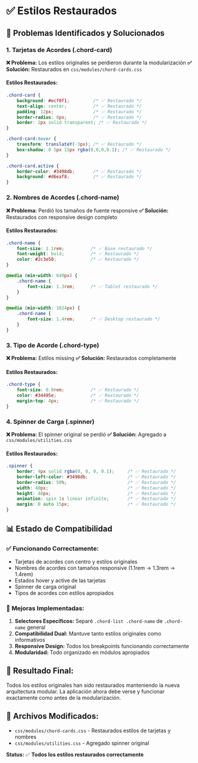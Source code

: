 # ✅ Estilos Restaurados

## 🔧 Problemas Identificados y Solucionados

### 1. **Tarjetas de Acordes (.chord-card)**
**❌ Problema:** Los estilos originales se perdieron durante la modularización
**✅ Solución:** Restaurados en `css/modules/chord-cards.css`

#### Estilos Restaurados:
```css
.chord-card {
    background: #ecf0f1;         /* ✅ Restaurado */
    text-align: center;          /* ✅ Restaurado */
    padding: 12px;               /* ✅ Restaurado */
    border-radius: 8px;          /* ✅ Restaurado */
    border: 2px solid transparent; /* ✅ Restaurado */
}

.chord-card:hover {
    transform: translateY(-3px); /* ✅ Restaurado */
    box-shadow: 0 5px 15px rgba(0,0,0,0.1); /* ✅ Restaurado */
}

.chord-card.active {
    border-color: #3498db;       /* ✅ Restaurado */
    background: #d6eaf8;         /* ✅ Restaurado */
}
```

### 2. **Nombres de Acordes (.chord-name)**
**❌ Problema:** Perdió los tamaños de fuente responsive
**✅ Solución:** Restaurados con responsive design completo

#### Estilos Restaurados:
```css
.chord-name {
    font-size: 1.1rem;          /* ✅ Base restaurado */
    font-weight: bold;          /* ✅ Restaurado */
    color: #2c3e50;             /* ✅ Restaurado */
}

@media (min-width: 640px) {
    .chord-name {
        font-size: 1.3rem;      /* ✅ Tablet restaurado */
    }
}

@media (min-width: 1024px) {
    .chord-name {
        font-size: 1.4rem;      /* ✅ Desktop restaurado */
    }
}
```

### 3. **Tipo de Acorde (.chord-type)**
**❌ Problema:** Estilos missing
**✅ Solución:** Restaurados completamente

#### Estilos Restaurados:
```css
.chord-type {
    font-size: 0.8rem;          /* ✅ Restaurado */
    color: #34495e;             /* ✅ Restaurado */
    margin-top: 4px;            /* ✅ Restaurado */
}
```

### 4. **Spinner de Carga (.spinner)**
**❌ Problema:** El spinner original se perdió
**✅ Solución:** Agregado a `css/modules/utilities.css`

#### Estilos Restaurados:
```css
.spinner {
    border: 4px solid rgba(0, 0, 0, 0.1);     /* ✅ Restaurado */
    border-left-color: #3498db;               /* ✅ Restaurado */
    border-radius: 50%;                       /* ✅ Restaurado */
    width: 40px;                              /* ✅ Restaurado */
    height: 40px;                             /* ✅ Restaurado */
    animation: spin 1s linear infinite;       /* ✅ Restaurado */
    margin: 0 auto 15px;                      /* ✅ Restaurado */
}
```

## 📊 Estado de Compatibilidad

### ✅ **Funcionando Correctamente:**
- Tarjetas de acordes con centro y estilos originales
- Nombres de acordes con tamaños responsive (1.1rem → 1.3rem → 1.4rem)
- Estados hover y active de las tarjetas
- Spinner de carga original
- Tipos de acordes con estilos apropiados

### 🔄 **Mejoras Implementadas:**
1. **Selectores Específicos:** Separé `.chord-list .chord-name` de `.chord-name` general
2. **Compatibilidad Dual:** Mantuve tanto estilos originales como informativos
3. **Responsive Design:** Todos los breakpoints funcionando correctamente
4. **Modularidad:** Todo organizado en módulos apropiados

## 🎯 **Resultado Final:**
Todos los estilos originales han sido restaurados manteniendo la nueva arquitectura modular. La aplicación ahora debe verse y funcionar exactamente como antes de la modularización.

## 📁 **Archivos Modificados:**
- `css/modules/chord-cards.css` - Restaurados estilos de tarjetas y nombres
- `css/modules/utilities.css` - Agregado spinner original

**Status:** ✅ **Todos los estilos restaurados correctamente**
